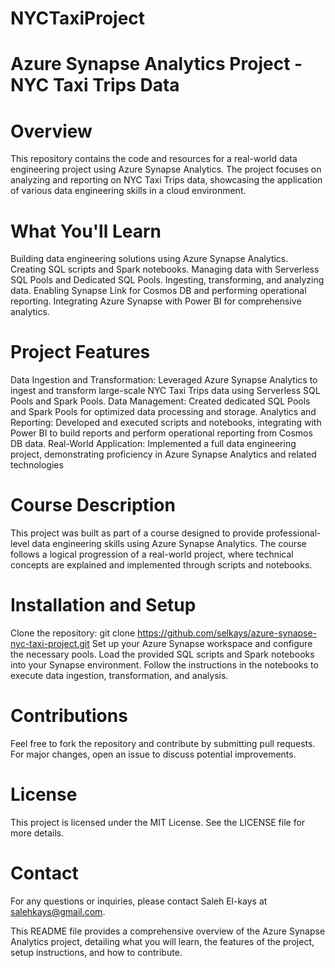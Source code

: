 # NYCTaxiProject


# Azure Synapse Analytics Project - NYC Taxi Trips Data
# Overview
This repository contains the code and resources for a real-world data engineering project using Azure Synapse Analytics. The project focuses on analyzing and reporting on NYC Taxi Trips data, showcasing the application of various data engineering skills in a cloud environment.

# What You'll Learn
Building data engineering solutions using Azure Synapse Analytics.
Creating SQL scripts and Spark notebooks.
Managing data with Serverless SQL Pools and Dedicated SQL Pools.
Ingesting, transforming, and analyzing data.
Enabling Synapse Link for Cosmos DB and performing operational reporting.
Integrating Azure Synapse with Power BI for comprehensive analytics.

# Project Features
Data Ingestion and Transformation: Leveraged Azure Synapse Analytics to ingest and transform large-scale NYC Taxi Trips data using Serverless SQL Pools and Spark Pools.
Data Management: Created dedicated SQL Pools and Spark Pools for optimized data processing and storage.
Analytics and Reporting: Developed and executed scripts and notebooks, integrating with Power BI to build reports and perform operational reporting from Cosmos DB data.
Real-World Application: Implemented a full data engineering project, demonstrating proficiency in Azure Synapse Analytics and related technologies

# Course Description
This project was built as part of a course designed to provide professional-level data engineering skills using Azure Synapse Analytics. The course follows a logical progression of a real-world project, where technical concepts are explained and implemented through scripts and notebooks.

# Installation and Setup
Clone the repository: git clone https://github.com/selkays/azure-synapse-nyc-taxi-project.git
Set up your Azure Synapse workspace and configure the necessary pools.
Load the provided SQL scripts and Spark notebooks into your Synapse environment.
Follow the instructions in the notebooks to execute data ingestion, transformation, and analysis.

# Contributions
Feel free to fork the repository and contribute by submitting pull requests. For major changes, open an issue to discuss potential improvements.

# License
This project is licensed under the MIT License. See the LICENSE file for more details.

# Contact
For any questions or inquiries, please contact Saleh El-kays at salehkays@gmail.com.

This README file provides a comprehensive overview of the Azure Synapse Analytics project, detailing what you will learn, the features of the project, setup instructions, and how to contribute.
